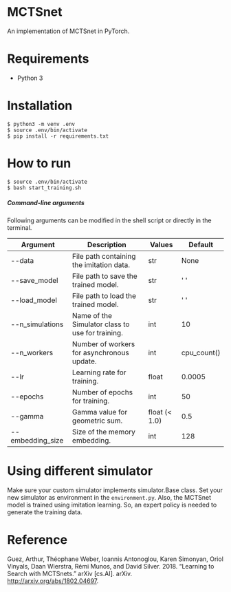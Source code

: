 # MCTSnet
An implementation of MCTSnet in PyTorch.

# Requirements
* Python 3

# Installation
```shell
$ python3 -m venv .env
$ source .env/bin/activate
$ pip install -r requirements.txt
```

# How to run
```shell
$ source .env/bin/activate
$ bash start_training.sh
```

##### Command-line arguments
Following arguments can be modified in the shell script or directly in the terminal.
  
| Argument         | Description                                                   | Values        | Default         |
|------------------|---------------------------------------------------------------|---------------|-----------------|
| --data           | File path containing the imitation data.                      | str           | None            |
| --save_model     | File path to save the trained model.                          | str           | ' '              |
| --load_model     | File path to load the trained model.                          | str           | ' '              |
| --n_simulations  | Name of the Simulator class to use for training.              | int           | 10              |
| --n_workers      | Number of workers for asynchronous update.                    | int           | cpu_count()     |
| --lr             | Learning rate for training.                                   | float         | 0.0005          |
| --epochs         | Number of epochs for training.                                | int           | 50              |
| --gamma          | Gamma value for geometric sum.                                | float (< 1.0) | 0.5             |
| --embedding_size | Size of the memory embedding.                                 | int           | 128             |


# Using different simulator
Make sure your custom simulator implements simulator.Base class. Set your new simulator as environment in the `environment.py`. Also, the MCTSnet model is trained using imitation learning. So, an expert policy is needed to generate the training data.

# Reference
Guez, Arthur, Théophane Weber, Ioannis Antonoglou, Karen Simonyan, Oriol Vinyals, Daan Wierstra, Rémi Munos, and David Silver. 2018. “Learning to Search with MCTSnets.” arXiv [cs.AI]. arXiv. http://arxiv.org/abs/1802.04697.
